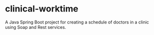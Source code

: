 # clinical-worktime
A Java Spring Boot project for creating a schedule of doctors in a clinic using Soap and Rest services.
